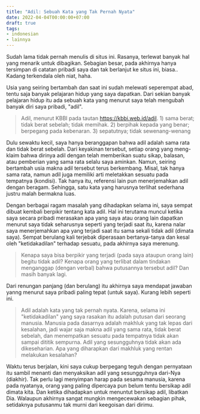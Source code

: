```yaml
---
title: "Adil: Sebuah Kata yang Tak Pernah Nyata"
date: 2022-04-04T00:00:00+07:00
draft: true
tags:
- indonesian
- lainnya
---
```


Sudah lama tidak pernah menulis di situs ini. Rasanya, terlewat banyak hal yang menarik untuk dibagikan. Sebagian besar, pada akhirnya hanya tersimpan di catatan pribadi saya dan tak berlanjut ke situs ini, biasa.. Kadang terkendala oleh niat, haha.

Usia yang seiring bertambah dan saat ini sudah melewati seperempat abad, tentu saja banyak pelajaran hidup yang saya dapatkan. Dari sekian banyak pelajaran hidup itu
ada sebuah kata yang menurut saya telah mengubah banyak diri saya pribadi, "adil".

> Adil, menurut KBBI pada tautan https://kbbi.web.id/adil. 1) sama berat; tidak berat sebelah; tidak memihak. 2) berpihak kepada yang benar; berpegang pada kebenaran. 3) sepatutnya; tidak sewenang-wenang

Dulu sewaktu kecil, saya hanya beranggapan bahwa adil adalah sama rata dan tidak berat sebelah. Dari keyakinan tersebut, setiap orang yang meng-klaim bahwa dirinya adil dengan telah memberikan suatu sikap, balasan, atau pemberian yang sama rata selalu saya aminkan. Namun, seiring bertambah usia makna adil tersebut terus berkembang. Misal, tak hanya sama rata, namun adil juga memiliki arti meletakkan sesuatu pada tempatnya (kondisi). Tak hanya itu, referensi lain pun menerjemahkan adil dengan beragam. Sehingga, satu kata yang harusnya terlihat sederhana justru malah bermakna luas.

Dengan berbagai ragam masalah yang dihadapkan selama ini, saya sempat dibuat kembali berpikir tentang kata adil. Hal ini terutama muncul ketika saya secara pribadi merasakan apa yang saya atau orang lain dapatkan menurut saya tidak seharusnya seperti yang terjadi saat itu, karena nalar saya menerjemahkan apa yang terjadi saat itu sama sekali tidak adil (dimata saya). Sempat berulang kali terjebak diperasaan bertanya-tanya dan kesal oleh "ketidakadilan" terhadap sesuatu, pada akhirnya saya merenung.

> Kenapa saya bisa berpikir yang terjadi (pada saya ataupun orang lain) begitu tidak adil? 
> Kenapa orang yang terlibat dalam tindakan menganggap (dengan verbal) bahwa putusannya tersebut adil?
> Dan masih banyak lagi.

Dari renungan panjang (dan berulang) itu akhirnya saya mendapat jawaban yanng menurut saya pribadi paling tepat (untuk saya). Kurang lebih seperti ini.

> Adil adalah kata yang tak pernah nyata. Karena, selama ini "ketidakadilan" yang saya rasakan itu adalah putusan dari seorang manusia.
> Manusia pada dasarnya adalah makhluk yang tak lepas dari kesalahan, jadi wajar saja makna adil yang sama rata, tidak berat sebelah, 
> dan menempatkan sesuatu pada tempatnya tidak akan sampai dititik sempurna. Adil yang sesungguhnya tidak akan ada dikeseharian.
> Apa yang diharapkan dari makhluk yang rentan melakukan kesalahan?

Waktu terus berjalan, kini saya cukup berpegang teguh dengan pernyataan itu sambil menanti dan menyaksikan adil yang sesungguhnya dari-Nya (diakhir).
Tak perlu lagi menyimpan harap pada sesama manusia, karena pada nyatanya, orang yang paling dipercaya pun belum tentu bersikap adil dimata kita.
Dan ketika dihadapkan untuk menuntut bersikap adil, libatkan Dia. Walaupun akhirnya sangat mungkin mengecewakan sebagian pihak, setidaknya putusanmu
tak murni dari keegoisan dari dirimu.
